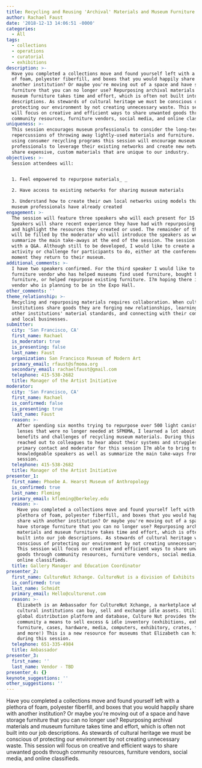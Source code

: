 ```yaml
---
title: Recycling and Reusing 'Archival' Materials and Museum Furniture
author: Rachael Faust
date: '2018-12-13 14:06:51 -0000'
categories:
  - All
tags:
  - collections
  - operations
  - curatorial
  - exhibitions
description: >-
  Have you completed a collections move and found yourself left with a plethora
  of foam, polyester fiberfill, and boxes that you would happily share with
  another institution? Or maybe you're moving out of a space and have storage
  furniture that you can no longer use? Repurposing archival materials and
  museum furniture takes time and effort, which is often not built into our job
  descriptions. As stewards of cultural heritage we must be conscious of
  protecting our environment by not creating unnecessary waste. This session
  will focus on creative and efficient ways to share unwanted goods through
  community resources, furniture vendors, social media, and online classifieds.
uniqueness: >-
  This session encourages museum professionals to consider the long-term
  repercussions of throwing away lightly-used materials and furniture. Beyond
  using consumer recycling programs this session will encourage museum
  professionals to leverage their existing networks and create new networks to
  share expensive, custom materials that are unique to our industry.
objectives: >-
  Session attendees will: 


  1. Feel empowered to repurpose materials_ _

  2. Have access to existing networks for sharing museum materials

  3. Understand how to create their own local networks using models that other
  museum professionals have already created
engagement: >-
  The session will feature three speakers who will each present for 15 minutes.
  Speakers will share recent experience they have had with repurposing materials
  and highlight the resources they created or used. The remainder of the session
  will be filled by the moderator who will introduce the speakers as well as
  summarize the main take-aways at the end of the session. The session will end
  with a Q&A. Although still to be developed, I would like to create a recycling
  activity or challenge for participants to do, either at the conference or the
  moment they return to their museum. 
additional_comments: >-
  I have two speakers confirmed. For the third speaker I would like to include a
  furniture vendor who has helped museums find used furniture, bought back used
  furniture, or helped repurpose existing furniture. I?m hoping there is a
  vendor who is planning to be in the Expo Hall.
other_comments: ''
theme_relationship: >-
  Recycling and repurposing materials requires collaboration. When cultural
  institutions share goods they are forging new relationships, learning about
  other institutions' material standards, and connecting with their community
  and local businesses.
submitter:
  city: 'San Francisco, CA'
  first_name: Rachael
  is_moderator: true
  is_presenting: false
  last_name: Faust
  organization: San Francisco Museum of Modern Art
  primary_email: rfaust@sfmoma.org
  secondary_email: rachaelfaust@gmail.com
  telephone: 415-538-2682
  title: Manager of the Artist Initiative
moderator:
  city: 'San Francisco, CA'
  first_name: Rachael
  is_confirmed: false
  is_presenting: true
  last_name: Faust
  reason: >-
    After spending six months trying to repurpose over 500 light canisters and
    lenses that were no longer needed at SFMOMA, I learned a lot about the
    benefits and challenges of recycling museum materials. During this project I
    reached out to colleagues to hear about their systems and struggles. As the
    primary contact and moderator for this session I?m able to bring together
    knowledgeable speakers as well as summarize the main take-ways from the
    session.
  telephone: 415-538-2682
  title: Manager of the Artist Initiative
presenter_1:
  first_name: Phoebe A. Hearst Museum of Anthropology
  is_confirmed: true
  last_name: Fleming
  primary_email: kfleming@berkeley.edu
  reason: >-
    Have you completed a collections move and found yourself left with a
    plethora of foam, polyester fiberfill, and boxes that you would happily
    share with another institution? Or maybe you're moving out of a space and
    have storage furniture that you can no longer use? Repurposing archival
    materials and museum furniture takes time and effort, which is often not
    built into our job descriptions. As stewards of cultural heritage we must be
    conscious of protecting our environment by not creating unnecessary waste.
    This session will focus on creative and efficient ways to share unwanted
    goods through community resources, furniture vendors, social media, and
    online classifieds.
  title: Gallery Manager and Education Coordinator
presenter_2:
  first_name: CultureNut Xchange. CultureNut is a division of Exhibits Development Group
  is_confirmed: true
  last_name: Schmidt
  primary_email: Hello@culturenut.com
  reason: >-
    Elizabeth is an Ambassador for CultureNut Xchange, a marketplace where
    cultural institutions can buy, sell and exchange idle assets. Utilizing a
    global distribution platform and database, Culture Nut provides the cultural
    community a means to sell excess & idle inventory (exhibitions, exhibits,
    furniture, cases, hardware, media, computers, exhibitory, crates, frames,
    and more!) This is a new resource for museums that Elizabeth can highlight
    during this session.
  telephone: 651-335-4984
  title: Ambassador
presenter_3:
  first_name: ''
  last_name: Vendor - TBD
presenter_4: {}
keynote_suggestions: ''
other_suggestions: ''
---
```

Have you completed a collections move and found yourself left with a plethora of foam, polyester fiberfill, and boxes that you would happily share with another institution? Or maybe you're moving out of a space and have storage furniture that you can no longer use? Repurposing archival materials and museum furniture takes time and effort, which is often not built into our job descriptions. As stewards of cultural heritage we must be conscious of protecting our environment by not creating unnecessary waste. This session will focus on creative and efficient ways to share unwanted goods through community resources, furniture vendors, social media, and online classifieds.
